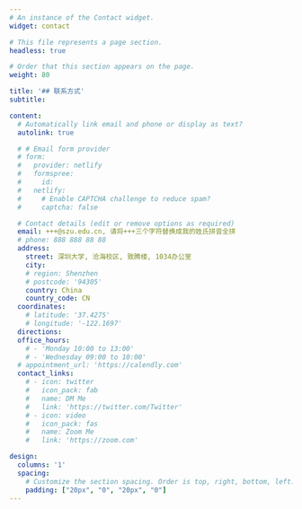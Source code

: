 ```yaml
---
# An instance of the Contact widget.
widget: contact

# This file represents a page section.
headless: true

# Order that this section appears on the page.
weight: 80

title: '## 联系方式'
subtitle:

content:
  # Automatically link email and phone or display as text?
  autolink: true

  # # Email form provider
  # form:
  #   provider: netlify
  #   formspree:
  #     id:
  #   netlify:
  #     # Enable CAPTCHA challenge to reduce spam?
  #     captcha: false

  # Contact details (edit or remove options as required)
  email: +++@szu.edu.cn, 请将+++三个字符替换成我的姓氏拼音全拼
  # phone: 888 888 88 88
  address:
    street: 深圳大学, 沧海校区, 致腾楼, 1034办公室
    city:
    # region: Shenzhen
    # postcode: '94305'
    country: China
    country_code: CN
  coordinates:
    # latitude: '37.4275'
    # longitude: '-122.1697'
  directions: 
  office_hours:
    # - 'Monday 10:00 to 13:00'
    # - 'Wednesday 09:00 to 10:00'
  # appointment_url: 'https://calendly.com'
  contact_links:
    # - icon: twitter
    #   icon_pack: fab
    #   name: DM Me
    #   link: 'https://twitter.com/Twitter'
    # - icon: video
    #   icon_pack: fas
    #   name: Zoom Me
    #   link: 'https://zoom.com'

design:
  columns: '1'
  spacing:
    # Customize the section spacing. Order is top, right, bottom, left.
    padding: ["20px", "0", "20px", "0"]
---
```

